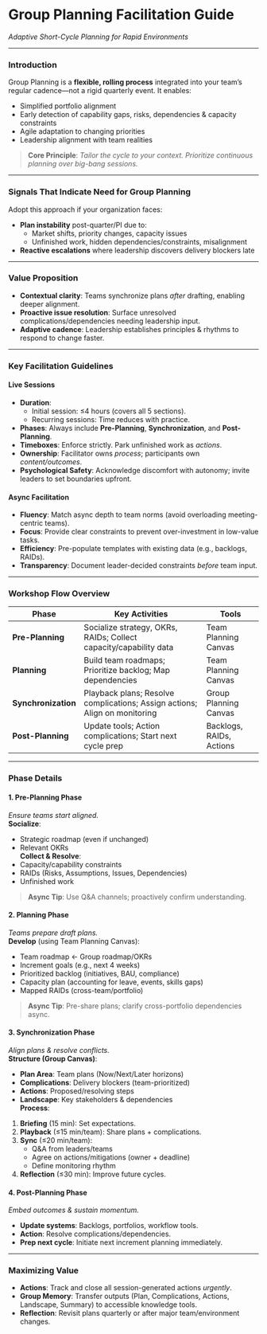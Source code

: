 # **Group Planning Facilitation Guide**  
*Adaptive Short-Cycle Planning for Rapid Environments*

---

### **Introduction**  
Group Planning is a **flexible, rolling process** integrated into your team’s regular cadence—not a rigid quarterly event. It enables:  
- Simplified portfolio alignment  
- Early detection of capability gaps, risks, dependencies & capacity constraints  
- Agile adaptation to changing priorities  
- Leadership alignment with team realities  

> **Core Principle**: *Tailor the cycle to your context. Prioritize continuous planning over big-bang sessions.*

---

### **Signals That Indicate Need for Group Planning**  
Adopt this approach if your organization faces:  
- **Plan instability** post-quarter/PI due to:  
  - Market shifts, priority changes, capacity issues  
  - Unfinished work, hidden dependencies/constraints, misalignment  
- **Reactive escalations** where leadership discovers delivery blockers late  

---

### **Value Proposition**  
- **Contextual clarity**: Teams synchronize plans *after* drafting, enabling deeper alignment.  
- **Proactive issue resolution**: Surface unresolved complications/dependencies needing leadership input.  
- **Adaptive cadence**: Leadership establishes principles & rhythms to respond to change faster.  

---

### **Key Facilitation Guidelines**  
#### **Live Sessions**  
- **Duration**:  
  - Initial session: ≤4 hours (covers all 5 sections).  
  - Recurring sessions: Time reduces with practice.  
- **Phases**: Always include **Pre-Planning**, **Synchronization**, and **Post-Planning**.  
- **Timeboxes**: Enforce strictly. Park unfinished work as *actions*.  
- **Ownership**: Facilitator owns *process*; participants own *content/outcomes*.  
- **Psychological Safety**: Acknowledge discomfort with autonomy; invite leaders to set boundaries upfront.  

#### **Async Facilitation**  
- **Fluency**: Match async depth to team norms (avoid overloading meeting-centric teams).  
- **Focus**: Provide clear constraints to prevent over-investment in low-value tasks.  
- **Efficiency**: Pre-populate templates with existing data (e.g., backlogs, RAIDs).  
- **Transparency**: Document leader-decided constraints *before* team input.  

---

### **Workshop Flow Overview**  
| **Phase**         | **Key Activities**                                                                 | **Tools**                  |  
|--------------------|-----------------------------------------------------------------------------------|----------------------------|  
| **Pre-Planning**  | Socialize strategy, OKRs, RAIDs; Collect capacity/capability data                 | Team Planning Canvas       |  
| **Planning**      | Build team roadmaps; Prioritize backlog; Map dependencies                         | Team Planning Canvas       |  
| **Synchronization**| Playback plans; Resolve complications; Assign actions; Align on monitoring        | Group Planning Canvas      |  
| **Post-Planning** | Update tools; Action complications; Start next cycle prep                         | Backlogs, RAIDs, Actions   |  

---

### **Phase Details**  
#### **1. Pre-Planning Phase**  
*Ensure teams start aligned.*  
**Socialize**:  
- Strategic roadmap (even if unchanged)  
- Relevant OKRs  
**Collect & Resolve**:  
- Capacity/capability constraints  
- RAIDs (Risks, Assumptions, Issues, Dependencies)  
- Unfinished work  

> **Async Tip**: Use Q&A channels; proactively confirm understanding.  

#### **2. Planning Phase**  
*Teams prepare draft plans.*  
**Develop** (using Team Planning Canvas):  
- Team roadmap ← Group roadmap/OKRs  
- Increment goals (e.g., next 4 weeks)  
- Prioritized backlog (initiatives, BAU, compliance)  
- Capacity plan (accounting for leave, events, skills gaps)  
- Mapped RAIDs (cross-team/portfolio)  

> **Async Tip**: Pre-share plans; clarify cross-portfolio dependencies async.  

#### **3. Synchronization Phase**  
*Align plans & resolve conflicts.*  
**Structure (Group Canvas)**:  
- **Plan Area**: Team plans (Now/Next/Later horizons)  
- **Complications**: Delivery blockers (team-prioritized)  
- **Actions**: Proposed/resolving steps  
- **Landscape**: Key stakeholders & dependencies  
**Process**:  
1. **Briefing** (15 min): Set expectations.  
2. **Playback** (≤15 min/team): Share plans + complications.  
3. **Sync** (≤20 min/team):  
   - Q&A from leaders/teams  
   - Agree on actions/mitigations (owner + deadline)  
   - Define monitoring rhythm  
4. **Reflection** (≤30 min): Improve future cycles.  

#### **4. Post-Planning Phase**  
*Embed outcomes & sustain momentum.*  
- **Update systems**: Backlogs, portfolios, workflow tools.  
- **Action**: Resolve complications/dependencies.  
- **Prep next cycle**: Initiate next increment planning immediately.  

---

### **Maximizing Value**  
- **Actions**: Track and close all session-generated actions *urgently*.  
- **Group Memory**: Transfer outputs (Plan, Complications, Actions, Landscape, Summary) to accessible knowledge tools.  
- **Reflection**: Revisit plans quarterly or after major team/environment changes.  
